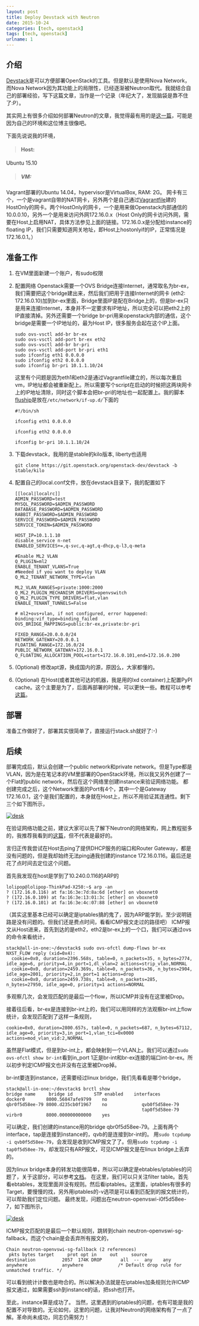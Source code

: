 ```yaml
---
layout: post
title: Deploy Devstack with Neutron
date: 2015-10-24
categories: [tech, openstack]
tags: [tech, openstack]
urlname: 1
---
```


## 介绍

[Devstack](http://docs.openstack.org/developer/devstack/)是可以方便部署OpenStack的工具。但是默认是使用Nova Network，而Nova Network因为其功能上的局限性，已经逐渐被Neutron取代。我就结合自己的部署经验，写下这篇文章，当作是一个记录（年纪大了，发现脑袋是靠不住了:P）。

其实网上有很多介绍如何部署Neutron的文章，我觉得最有用的是[这一篇](http://xiaoquqi.github.io/blog/2015/09/03/devstack-guide/)，可能是因为自己的环境和这位博主很像吧。

下面先说说我的环境，

> #### Host: 
Ubuntu 15.10

> ##### VM: 
Vagrant部署的Ubuntu 14.04，hypervisor是VirtualBox, RAM: 2G。
网卡有三个，一个是vagrant自带的NAT网卡，另外两个是自己通过[Vagrantfile](https://drive.google.com/file/d/0B33oO277eVsLZzkyYTR3VGxza2M/view?usp=sharing)建的HostOnly的网卡。两个HostOnly的网卡，一个是用来做Openstack内部通信的10.0.0.10，另外一个是用来访问外网172.16.0.x（Host Only的网卡访问外网，需要在Host上启用NAT，具体方法参见上面的链接。172.16.0.x是分配给instance的floating IP，我们只需要知道网关地址，即Host上hostonlyif的IP，正常情况是172.16.0.1。）

## 准备工作

 1. 在VM里面新建一个账户，有sudo权限

 2. 配置网络
    Openstack需要一个OVS Bridge连接Internet，通常取名为br-ex，我们需要把这个bridge建出来，然后我们把用于连接Internet的网卡 (eth2: 172.16.0.10)加到br-ex里面，Bridge里面IP是配在Bridge上的，但是br-ex只是用来连接Internet，本身并不一定要求有IP地址，所以完全可以把eth2上的IP直接清掉。另外还需要一个bridge br-pri用来openstack内部的通信，这个bridge是需要一个IP地址的，最为Host IP，很多服务会起在这个IP上面。

        sudo ovs-vsctl add-br br-ex
        sudo ovs-vsctl add-port br-ex eth2
        sudo ovs-vsctl add-br br-pri
        sudo ovs-vsctl add-port br-pri eth1
        sudo ifconfig eth1 0.0.0.0
        sudo ifconfig eth2 0.0.0.0
        sudo ifconfig br-pri 10.1.1.10/24
    
    这里有个问题是因为eth1和eth2是通过Vagrantfile建立的，所以每次重启vm，IP地址都会被重新配上。所以需要写个script在启动的时候把这两块网卡上的IP地址清除，同时这个脚本会把br-pri的地址也一起配置上。我的脚本[fluship](https://drive.google.com/file/d/0B33oO277eVsLVUJTbWozZjRNTlk/view?usp=sharing)是放在`/etc/network/if-up.d/`下面的

        #!/bin/sh

        ifconfig eth1 0.0.0.0

        ifconfig eth2 0.0.0.0

        ifconfig br-pri 10.1.1.10/24
    
 3. 下载devstack，我用的是stable的kilo版本, liberty也适用

     `git clone https://git.openstack.org/openstack-dev/devstack -b stable/kilo`
     
 4. 配置自己的local.conf文件，放在devstack目录下，我的配置如下

        [[local|localrc]]
        ADMIN_PASSWORD=test
        MYSQL_PASSWORD=$ADMIN_PASSWORD
        DATABASE_PASSWORD=$ADMIN_PASSWORD
        RABBIT_PASSWORD=$ADMIN_PASSWORD
        SERVICE_PASSWORD=$ADMIN_PASSWORD
        SERVICE_TOKEN=$ADMIN_PASSWORD

        HOST_IP=10.1.1.10
        disable_service n-net
        ENABLED_SERVICES+=,q-svc,q-agt,q-dhcp,q-l3,q-meta
        
        #Enable ML2 VLAN
        Q_PLUGIN=ml2
        ENABLE_TENANT_VLANS=True
        #Needed if you want to deploy VLAN
        Q_ML2_TENANT_NETWORK_TYPE=vlan
        
        ML2_VLAN_RANGES=private:1000:2000
        Q_ML2_PLUGIN_MECHANISM_DRIVERS=openvswitch
        Q_ML2_PLUGIN_TYPE_DRIVERS=flat,vlan
        ENABLE_TENANT_TUNNELS=False
        
        # ml2+ovs+vlan, if not configured, error happened: binding:vif_type=binding_failed
        OVS_BRIDGE_MAPPINGS=public:br-ex,private:br-pri
        
        FIXED_RANGE=20.0.0.0/24
        NETWORK_GATEWAY=20.0.0.1
        FLOATING_RANGE=172.16.0/24
        PUBLIC_NETWORK_GATEWAY=172.16.0.1
        Q_FLOATING_ALLOCATION_POOL=start=172.16.0.101,end=172.16.0.200

 5. (Optional) 修改apt源，换成国内的源，原因么，大家都懂的。

 6. (Optional) 在Host(或者其他可达的机器，我是用的lxd container)上配置PyPI cache。这个主要是为了，后面再部署的时候，可以更快一些。教程可以参考[这篇](http://doc.devpi.net/latest/quickstart-pypimirror.html)。
 
## 部署

准备工作做好了，部署其实很简单了，直接运行stack.sh就好了:-)

## 后续

部署完成后，默认会创建一个public network和private network。但是Type都是VLAN，因为是在笔记本的VM里部署的OpenStack环境，所以我又另外创建了一个Flat的public network，然后在这个网络里创建instance来验证网络功能。
都创建完成之后，这个Network里面的Port有4个，其中一个是Gateway 172.16.0.1，这个是我们配置的，本身就在Host上，所以不用验证其连通性。剩下三个如下图所示，

<p><a href="https://raw.githubusercontent.com/yuanli-cn/me/gh-pages/assets/images/Devstack_network_ports.png" target="_blank"><img src="https://raw.githubusercontent.com/yuanli-cn/me/gh-pages/assets/images/Devstack_network_ports.png" alt="desk" style="max-width:100%;"></a></p>

在验证网络功能之前，建议大家可以先了解下Neutron的网络架构，网上教程挺多的，我推荐我看到的[这篇](https://yeasy.gitbooks.io/openstack_understand_neutron/content/vlan_mode/network_node.html)，但不代表是最好的。

言归正传我尝试在Host去ping了提供DHCP服务的端口和Router Gateway，都是没有问题的，但是我却始终无法ping通我创建的instance 172.16.0.116。最后还是花了点时间去定位这个问题。

首先我发现在host是学到了10.240.0.116的ARP的

    lolipop@lolipop-ThinkPad-X250:~$ arp -an
    ? (172.16.0.116) at fa:16:3e:7d:8a:6d [ether] on vboxnet0
    ? (172.16.0.109) at fa:16:3e:13:01:3c [ether] on vboxnet0
    ? (172.16.0.101) at fa:16:3e:4c:07:88 [ether] on vboxnet0

（其实这里基本已经可以确定是iptables搞的鬼了，因为ARP能学到，至少说明链路是没有问题的。但我们还是费点时间，看看ICMP报文走过的路径吧）
ICMP报文从Host进来，首先到达的是eth2，eth2是br-ex上的一个口，我们可以通过ovs的命令来看统计，

    stack@all-in-one:~/devstack$ sudo ovs-ofctl dump-flows br-ex
    NXST_FLOW reply (xid=0x4):
      cookie=0x0, duration=2396.568s, table=0, n_packets=35, n_bytes=2774, idle_age=6, priority=4,in_port=1,dl_vlan=2 actions=strip_vlan,NORMAL
      cookie=0x0, duration=2459.369s, table=0, n_packets=36, n_bytes=2904, idle_age=2001, priority=2,in_port=1 actions=drop
      cookie=0x0, duration=2459.738s, table=0, n_packets=285, n_bytes=27950, idle_age=0, priority=1 actions=NORMAL

多观察几次，会发现匹配的是最后一个flow，所以ICMP并没有在这里被Drop。

接着往后看，br-ex是连接到br-int上的，我们可以用同样的方法观察br-int上flow统计，会发现匹配到了这样一条规则，

    cookie=0x0, duration=2800.657s, table=0, n_packets=687, n_bytes=67112, idle_age=0, priority=3,in_port=1,vlan_tci=0x0000 actions=mod_vlan_vid:2,NORMAL

虽然是Flat模式，但是到br-int上，都会映射到一个VLAN上。我们可以通过`sudo ovs-ofctl show br-int`看到in_port 1正是br-int和br-ex连接的端口int-br-ex。所以初步判定ICMP报文也并没有在这里被Drop掉。

br-int要连到instance，还需要经过linux bridge，我们先看看是哪个bridge，

    stack@all-in-one:~/devstack$ brctl show
    bridge name	    bridge id	     STP enabled	interfaces
    docker0        8000.56847afe9799    no		
    qbr0f5d58ee-79 8000.d235cb0f1967    no             qvb0f5d58ee-79
                                                       tap0f5d58ee-79
    virbr0         8000.000000000000    yes

可以确定，我们创建的instance用的bridge qbr0f5d58ee-79。上面有两个interface，tap是连接到instance的，qvb的是连接到br-int的。
用`sudo tcpdump -i qvb0f5d58ee-79`，会发现是收到ICMP报文了了。但用`sudo tcpdump -i tap0f5d58ee-79`，却发现只有ARP报文，可见ICMP报文是在linux bridge上丢弃的。

因为linux bridge本身的转发功能很简单，所以可以确定是ebtables/iptables的问题了，关于这部分，可以参考[文档](http://ebtables.netfilter.org/br_fw_ia/br_fw_ia.html)。
在这里，我们可以只关注filter table。首先看ebtables，发现里面并没有规则。然后看iptables。这里面，iptables有很多的Target，要慢慢的找，另外用iptables的-v选项是可以看到匹配到的报文统计的，可以帮助我们定位问题。
最终发现，问题出在neutron-openvswi-i0f5d58ee-7，如下图所示，

<p><a href="https://raw.githubusercontent.com/yuanli-cn/me/gh-pages/assets/images/Devstack_iptables.png" target="_blank"><img src="https://raw.githubusercontent.com/yuanli-cn/me/gh-pages/assets/images/Devstack_iptables.png" alt="desk" style="max-width:100%;"></a></p>

ICMP报文匹配的是最后一个默认规则，跳转到chain neutron-openvswi-sg-fallback，而这个chain是会丢弃所有报文的，

    Chain neutron-openvswi-sg-fallback (2 references)
     pkts bytes target     prot opt in     out     source               destination          2057  174K DROP       all  --  any    any     anywhere             anywhere             /* Default drop rule for unmatched traffic. */

可以看到统计计数也是吻合的。所以解决办法就是在iptables加条规则允许ICMP报文通过，如果需要ssh到instance的话，把ssh也打开。

至此，instance算是成功了。
当然，这里遇到的iptables的问题，也有可能是我的配置不对导致的。无论如何，这里的问题，让我对Neutron的网络架构有了一点了解。革命尚未成功，同志仍需努力！

